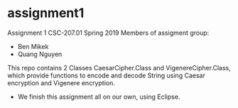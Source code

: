 # assignment1
Assignment 1 CSC-207.01 Spring 2019
Members of assigment group:
- Ben Mikek
- Quang Nguyen

This repo contains 2 Classes CaesarCipher.Class and VigenereCipher.Class, which provide functions to encode and decode String using Caesar encryption and Vigenere encryption.
- We finish this assignment all on our own, using Eclipse.
